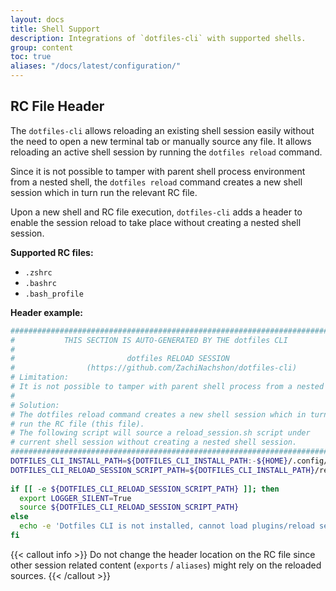 ```yaml
---
layout: docs
title: Shell Support
description: Integrations of `dotfiles-cli` with supported shells.
group: content
toc: true
aliases: "/docs/latest/configuration/"
---
```


## RC File Header

The `dotfiles-cli` allows reloading an existing shell session easily without the need to open a new terminal tab or manually source any file. It allows reloading an active shell session by running the `dotfiles reload` command.

Since it is not possible to tamper with parent shell process environment from a nested shell, the `dotfiles reload` command creates a new shell session which in turn run the relevant RC file. 

Upon a new shell and RC file execution, `dotfiles-cli` adds a header to enable the session reload to take place without creating a nested shell session. 

**Supported RC files:**

- `.zshrc`
- `.bashrc`
- `.bash_profile`

**Header example:**

```bash
############################################################################# 
#           THIS SECTION IS AUTO-GENERATED BY THE dotfiles CLI 
# 
#                         dotfiles RELOAD SESSION 
#                (https://github.com/ZachiNachshon/dotfiles-cli) 
# Limitation: 
# It is not possible to tamper with parent shell process from a nested shell. 
# 
# Solution: 
# The dotfiles reload command creates a new shell session which in turn 
# run the RC file (this file). 
# The following script will source a reload_session.sh script under 
# current shell session without creating a nested shell session. 
############################################################################# 
DOTFILES_CLI_INSTALL_PATH=${DOTFILES_CLI_INSTALL_PATH:-${HOME}/.config/dotfiles-cli} 
DOTFILES_CLI_RELOAD_SESSION_SCRIPT_PATH=${DOTFILES_CLI_INSTALL_PATH}/reload_session.sh 
 
if [[ -e ${DOTFILES_CLI_RELOAD_SESSION_SCRIPT_PATH} ]]; then 
  export LOGGER_SILENT=True 
  source ${DOTFILES_CLI_RELOAD_SESSION_SCRIPT_PATH} 
else 
  echo -e 'Dotfiles CLI is not installed, cannot load plugins/reload session. path: $DOTFILES_CLI_INSTALL_PATH' 
fi 
```

{{< callout info >}}
Do not change the header location on the RC file since other session related content (`exports` / `aliases`) might rely on the reloaded sources.
{{< /callout >}}
